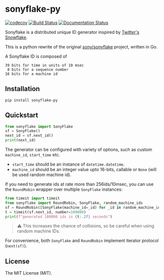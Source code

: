 # sonyflake-py

[![codecov][codecov-badge]][codecov] [![Build Status][travis-ci-badge]][travis-ci] [![Documentation Status][readthedocs-badge]][readthedocs]


Sonyflake is a distributed unique ID generator inspired by [Twitter's
Snowflake](https://blog.twitter.com/2010/announcing-snowflake).

This is a python rewrite of the original
[sony/sonyflake](https://github.com/sony/sonyflake) project, written
in Go.

A Sonyflake ID is composed of

    39 bits for time in units of 10 msec
     8 bits for a sequence number
    16 bits for a machine id

## Installation

``` shell
pip install sonyflake-py
```

## Quickstart

``` python
from sonyflake import SonyFlake
sf = SonyFlake()
next_id = sf.next_id()
print(next_id)
```

The generator can be configured with variety of options, such as
custom `machine_id`, `start_time` etc.

- `start_time` should be an instance of `datetime.datetime`.
- `machine_id` should be an integer value upto 16-bits, callable or
  `None` (will be used random machine id).

If you need to generate ids at rate more than 256ids/10msec, you can use the `RoundRobin` wrapper over multiple `SonyFlake` instances:

``` python
from timeit import timeit
from sonyflake import RoundRobin, SonyFlake, random_machine_ids
sf = RoundRobin([SonyFlake(machine_id=_id) for _id in random_machine_ids(10)])
t = timeit(sf.next_id, number=100000)
print(f"generated 100000 ids in {t:.2f} seconds")
```

> :warning: This increases the chance of collisions, so be careful when using random machine IDs.

For convenience, both `SonyFlake` and `RoundRobin` implement iterator protocol (`next(sf)`).

## License

The MIT License (MIT).


  [codecov]: https://codecov.io/gh/hjpotter92/sonyflake-py
  [codecov-badge]: https://codecov.io/gh/hjpotter92/sonyflake-py/branch/master/graph/badge.svg?token=XZCRNSSSQK
  [readthedocs]: http://sonyflake-py.rtfd.io/
  [readthedocs-badge]: https://readthedocs.org/projects/sonyflake-py/badge/?version=latest
  [travis-ci]: https://travis-ci.com/hjpotter92/sonyflake-py
  [travis-ci-badge]: https://travis-ci.com/hjpotter92/sonyflake-py.svg?branch=master
